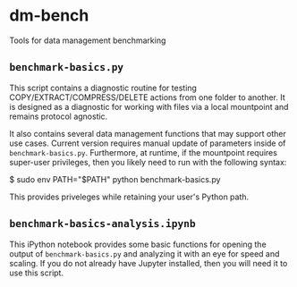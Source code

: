 # dm-bench
Tools for data management benchmarking

## `benchmark-basics.py`
This script contains a diagnostic routine for testing
COPY/EXTRACT/COMPRESS/DELETE actions from one folder to another. It is designed
as a diagnostic for working with files via a local mountpoint and remains
protocol agnostic.

It also contains several data management functions that may support other use
cases. Current version requires manual update of parameters inside of
`benchmark-basics.py`. Furthermore, at runtime, if the mountpoint requires
super-user privileges, then you likely need to run with the following syntax:

   $ sudo env PATH="$PATH" python benchmark-basics.py 

This provides priveleges while retaining your user's Python path.

## `benchmark-basics-analysis.ipynb`
This iPython notebook provides some basic functions for opening the output of
`benchmark-basics.py` and analyzing it with an eye for speed and scaling. If
you do not already have Jupyter installed, then you will need it to use this
script.

